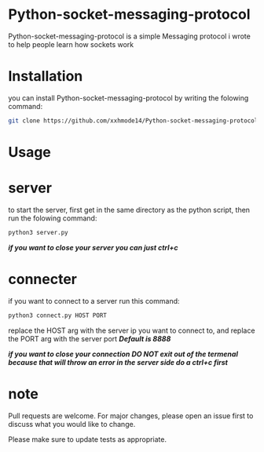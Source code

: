 # Python-socket-messaging-protocol

Python-socket-messaging-protocol is a simple Messaging protocol i wrote to help people learn how sockets work


# Installation

you can install Python-socket-messaging-protocol by writing the folowing command:

```bash
git clone https://github.com/xxhmode14/Python-socket-messaging-protocol.git
```
# Usage
# server
to start the server, first get in the same directory as the python script, then run the folowing command:

```bash
python3 server.py
```
***if you want to close your server you can just ctrl+c***

# connecter
if you want to connect to a server run this command:
```bash
python3 connect.py HOST PORT
```
replace the HOST arg with the server ip you want to connect to,
and replace the PORT arg with the server port ***Default is 8888***

***if you want to close your connection DO NOT exit out of the termenal because that will throw an error in the server side do a ctrl+c first***

# note

Pull requests are welcome. For major changes, please open an issue first to discuss what you would like to change.

Please make sure to update tests as appropriate.

